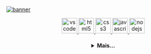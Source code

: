 [![banner](./README/ElintonEv.png)](https://github.com/elintonev)

  <p align="center">
   <a href="https://code.visualstudio.com/">
      <img src="https://cdn.jsdelivr.net/gh/devicons/devicon/icons/vscode/vscode-original.svg" alt="vscode" width="40" height="40"/>
   </a>
   <a href="https://developer.mozilla.org/pt-BR/docs/Web/HTML">
      <img src="https://cdn.jsdelivr.net/gh/devicons/devicon/icons/html5/html5-plain.svg" alt="html5" width="40" height="40"/>
   </a>
   <a href="https://developer.mozilla.org/pt-BR/docs/Web/CSS">
      <img src="https://cdn.jsdelivr.net/gh/devicons/devicon/icons/css3/css3-plain.svg" alt="css3" width="40" height="40"/>
   </a>
   <a href="https://developer.mozilla.org/en-US/docs/Web/JavaScript">
      <img src="https://cdn.jsdelivr.net/gh/devicons/devicon/icons/javascript/javascript-original.svg" alt="javascript" width="40" height="40"/>
   </a>
   <a href="https://nodejs.org">
      <img src="https://cdn.jsdelivr.net/gh/devicons/devicon/icons/nodejs/nodejs-original.svg" alt="nodejs" width="40" height="40"/>
   </a>
</p>

<h4 align="center">
<details>
<summary>Mais...</summary>
<h1 align="center"><img src="https://media.giphy.com/media/hvRJCLFzcasrR4ia7z/giphy.gif" width="25px">Oi meu nome é Elinton</h1></img>

<p align="center">
  <a href="https://github.com/elintonev">
    <img
      align="center"
      height="150em"
      src="https://github-readme-stats.vercel.app/api?username=elintonev&show_icons=true&include_all_commits=true&count_private=true&theme=tokyonight"
    />
  </a>
  <a href="https://github.com/elintonev">
    <img
      align="center"
      height="150em"
      src="https://github-readme-stats.vercel.app/api/top-langs/?username=elintonev&show_icons=true&include_all_commits=true&count_private=true&layout=compact&theme=tokyonight"
    />
  </a>
</p>


<p align="center">
  <a href="https://github.com/elintonev">
    <img
      align="center"
      src="https://github-profile-trophy.vercel.app/?username=elintonev&theme=onedark&no-frame=true&row=1&&margin-w=20&no-bg=true"
    />
  </a>
</a>
</p>

<h3 align="center">Último trabalho:</h3>

<p align="center">
  <a href="https://github.com/elintonev/RecordartPersonalizados">
    <img
      align="center"
      height="120em"
      src="https://github-readme-stats.vercel.app/api/pin/?username=elintonev&repo=RecordartPersonalizados&theme=tokyonight">
    </img>
  </a>
</p>
</details>
